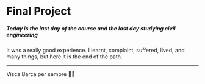 # Final Project
##### Today is the last day of the course and the last day studying civil engineering
It was a really good experience. I learnt, complaint, suffered, lived, and many things, but here it is the end of the path.

------
Visca Barça per sempre 🔵🔴
